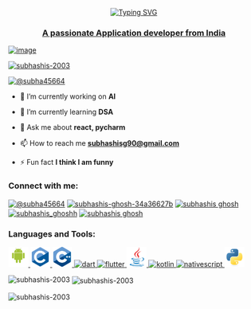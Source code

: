 
<p align="center">
<a href="https://github.com/subhashis-2003">
    <img src="https://readme-typing-svg.demolab.com?font=Georgia&size=26&duration=2000&pause=100&multiline=true&width=500&height=80&lines=Subhashis+Ghosh;+%7C+B.Tech+Student" alt="Typing SVG" />

<h3 align="center">A passionate Application developer from India</h3>

![image](https://github.com/subhashis-2003/subhashis-2003/assets/141888234/68f92443-df2b-4ace-b677-b9b44d8b2b48)



<p align="left"> <img src="https://komarev.com/ghpvc/?username=subhashis-2003&label=Profile%20views&color=0e75b6&style=flat" alt="subhashis-2003" /> </p>

<p align="left"> <a href="https://twitter.com/@subha45664" target="blank"><img src="https://img.shields.io/twitter/follow/@subha45664?logo=twitter&style=for-the-badge" alt="@subha45664" /></a> </p>

- 🔭 I’m currently working on **AI**

- 🌱 I’m currently learning **DSA**

- 💬 Ask me about **react, pycharm**

- 📫 How to reach me **subhashisg90@gmail.com**

- ⚡ Fun fact **I think I am funny**

<h3 align="left">Connect with me:</h3>
<p align="left">
<a href="https://twitter.com/@subha45664" target="blank"><img align="center" src="https://raw.githubusercontent.com/rahuldkjain/github-profile-readme-generator/master/src/images/icons/Social/twitter.svg" alt="@subha45664" height="30" width="40" /></a>
<a href="https://linkedin.com/in/subhashis-ghosh-34a36627b" target="blank"><img align="center" src="https://raw.githubusercontent.com/rahuldkjain/github-profile-readme-generator/master/src/images/icons/Social/linked-in-alt.svg" alt="subhashis-ghosh-34a36627b" height="30" width="40" /></a>
<a href="https://fb.com/subhashis ghosh" target="blank"><img align="center" src="https://raw.githubusercontent.com/rahuldkjain/github-profile-readme-generator/master/src/images/icons/Social/facebook.svg" alt="subhashis ghosh" height="30" width="40" /></a>
<a href="https://instagram.com/subhashis_ghoshh" target="blank"><img align="center" src="https://raw.githubusercontent.com/rahuldkjain/github-profile-readme-generator/master/src/images/icons/Social/instagram.svg" alt="subhashis_ghoshh" height="30" width="40" /></a>
<a href="https://www.youtube.com/c/subhashis ghosh" target="blank"><img align="center" src="https://raw.githubusercontent.com/rahuldkjain/github-profile-readme-generator/master/src/images/icons/Social/youtube.svg" alt="subhashis ghosh" height="30" width="40" /></a>
</p>

<h3 align="left">Languages and Tools:</h3>
<p align="left"> <a href="https://developer.android.com" target="_blank" rel="noreferrer"> <img src="https://raw.githubusercontent.com/devicons/devicon/master/icons/android/android-original-wordmark.svg" alt="android" width="40" height="40"/> </a> <a href="https://www.cprogramming.com/" target="_blank" rel="noreferrer"> <img src="https://raw.githubusercontent.com/devicons/devicon/master/icons/c/c-original.svg" alt="c" width="40" height="40"/> </a> <a href="https://www.w3schools.com/cpp/" target="_blank" rel="noreferrer"> <img src="https://raw.githubusercontent.com/devicons/devicon/master/icons/cplusplus/cplusplus-original.svg" alt="cplusplus" width="40" height="40"/> </a> <a href="https://dart.dev" target="_blank" rel="noreferrer"> <img src="https://www.vectorlogo.zone/logos/dartlang/dartlang-icon.svg" alt="dart" width="40" height="40"/> </a> <a href="https://flutter.dev" target="_blank" rel="noreferrer"> <img src="https://www.vectorlogo.zone/logos/flutterio/flutterio-icon.svg" alt="flutter" width="40" height="40"/> </a> <a href="https://www.java.com" target="_blank" rel="noreferrer"> <img src="https://raw.githubusercontent.com/devicons/devicon/master/icons/java/java-original.svg" alt="java" width="40" height="40"/> </a> <a href="https://kotlinlang.org" target="_blank" rel="noreferrer"> <img src="https://www.vectorlogo.zone/logos/kotlinlang/kotlinlang-icon.svg" alt="kotlin" width="40" height="40"/> </a> <a href="https://nativescript.org/" target="_blank" rel="noreferrer"> <img src="https://raw.githubusercontent.com/detain/svg-logos/780f25886640cef088af994181646db2f6b1a3f8/svg/nativescript.svg" alt="nativescript" width="40" height="40"/> </a> <a href="https://www.python.org" target="_blank" rel="noreferrer"> <img src="https://raw.githubusercontent.com/devicons/devicon/master/icons/python/python-original.svg" alt="python" width="40" height="40"/> </a> </p>

<p><img align="left" src="https://github-readme-stats.vercel.app/api/top-langs?username=subhashis-2003&show_icons=true&locale=en&layout=compact" alt="subhashis-2003" /></p>

<p>&nbsp;<img align="center" src="https://github-readme-stats.vercel.app/api?username=subhashis-2003&show_icons=true&locale=en" alt="subhashis-2003" /></p>

<p><img align="center" src="https://github-readme-streak-stats.herokuapp.com/?user=subhashis-2003&" alt="subhashis-2003" /></p>
